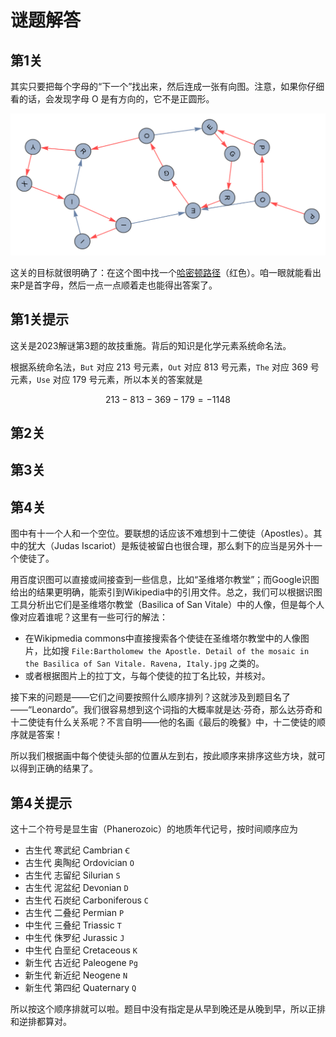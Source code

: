 # 谜题解答

## 第1关

其实只要把每个字母的“下一个”找出来，然后连成一张有向图。注意，如果你仔细看的话，会发现字母 O 是有方向的，它不是正圆形。

![Puzzle1_solution.png](Attachment/Puzzle1_solution.png)

这关的目标就很明确了：在这个图中找一个[哈密顿路径](https://baike.baidu.com/item/%E5%93%88%E5%AF%86%E9%A1%BF%E5%9B%9E%E8%B7%AF/5575399)（红色）。咱一眼就能看出来P是首字母，然后一点一点顺着走也能得出答案了。

## 第1关提示

这关是2023解谜第3题的故技重施。背后的知识是化学元素系统命名法。

根据系统命名法，`But` 对应 213 号元素，`Out` 对应 813 号元素，`The` 对应 369 号元素，`Use` 对应 179 号元素，所以本关的答案就是

$$213-813-369-179=-1148$$

## 第2关

## 第3关

## 第4关

图中有十一个人和一个空位。要联想的话应该不难想到十二使徒（Apostles）。其中的犹大（Judas Iscariot）是叛徒被留白也很合理，那么剩下的应当是另外十一个使徒了。

用百度识图可以直接或间接查到一些信息，比如“圣维塔尔教堂”；而Google识图给出的结果更明确，能索引到Wikipedia中的引用文件。总之，我们可以根据识图工具分析出它们是圣维塔尔教堂（Basilica of San Vitale）中的人像，但是每个人像对应着谁呢？这里有一些可行的解法：

- 在Wikipmedia commons中直接搜索各个使徒在圣维塔尔教堂中的人像图片，比如搜 `File:Bartholomew the Apostle. Detail of the mosaic in the Basilica of San Vitale. Ravena, Italy.jpg` 之类的。
- 或者根据图片上的拉丁文，与每个使徒的拉丁名比较，并核对。

接下来的问题是——它们之间要按照什么顺序排列？这就涉及到题目名了——“Leonardo”。我们很容易想到这个词指的大概率就是达·芬奇，那么达芬奇和十二使徒有什么关系呢？不言自明——他的名画《最后的晚餐》中，十二使徒的顺序就是答案！

所以我们根据画中每个使徒头部的位置从左到右，按此顺序来排序这些方块，就可以得到正确的结果了。

## 第4关提示

这十二个符号是显生宙（Phanerozoic）的地质年代记号，按时间顺序应为

- 古生代 寒武纪 Cambrian `Ꞓ`
- 古生代 奥陶纪 Ordovician `O`
- 古生代 志留纪 Silurian `S`
- 古生代 泥盆纪 Devonian `D`
- 古生代 石炭纪 Carboniferous `C`
- 古生代 二叠纪 Permian `P`
- 中生代 三叠纪 Triassic `T`
- 中生代 侏罗纪 Jurassic `J`
- 中生代 白垩纪 Cretaceous `K`
- 新生代 古近纪 Paleogene `Pg`
- 新生代 新近纪 Neogene `N`
- 新生代 第四纪 Quaternary `Q`

所以按这个顺序排就可以啦。题目中没有指定是从早到晚还是从晚到早，所以正排和逆排都算对。
